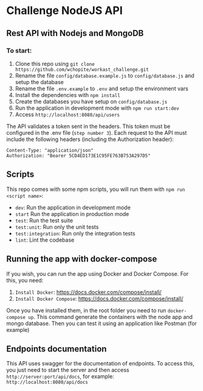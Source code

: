 # Challenge NodeJS API

## Rest API with Nodejs and MongoDB

### To start:

1. Clone this repo using `git clone https://github.com/wchopite/workast_challenge.git`
2. Rename the file `config/database.example.js` to `config/database.js` and setup the database
3. Rename the file `.env.example` to `.env` and setup the environment vars
4. Install the dependencies with `npm install`
5. Create the databases you have setup on `config/database.js`
6. Run the application in development mode with `npm run start:dev`
7. Access `http://localhost:8080/api/users`

The API validates a token sent in the headers. This token must be configured in the .env file (`step number 3`). Each request to the API must include the following headers (including the Authorization header):

```
Content-Type: "application/json"
Authorization: "Bearer 5CD4ED173E1C95FE763B753A297D5"
```

## Scripts

This repo comes with some npm scripts, you will run them with `npm run <script name>`:

- `dev`: Run the application in development mode
- `start` Run the application in production mode 
- `test`: Run the test suite
- `test:unit`: Run only the unit tests
- `test:integration`: Run only the integration tests
- `lint`: Lint the codebase

## Running the app with docker-compose

If you wish, you can run the app using Docker and Docker Compose. For this, you need:

1. `Install Docker`: https://docs.docker.com/compose/install/
2. `Install Docker Compose`: https://docs.docker.com/compose/install/

Once you have installed them, in the root folder you need to run `docker-compose up`. This command generate the containers with the node app and mongo database. Then you can test it using an application like Postman (for example)

## Endpoints documentation

This API uses swagger for the documentation of endpoints. To access this, you just need to start the server and then access `http://server:port/api/docs`, for example:` http://localhost:8080/api/docs`

